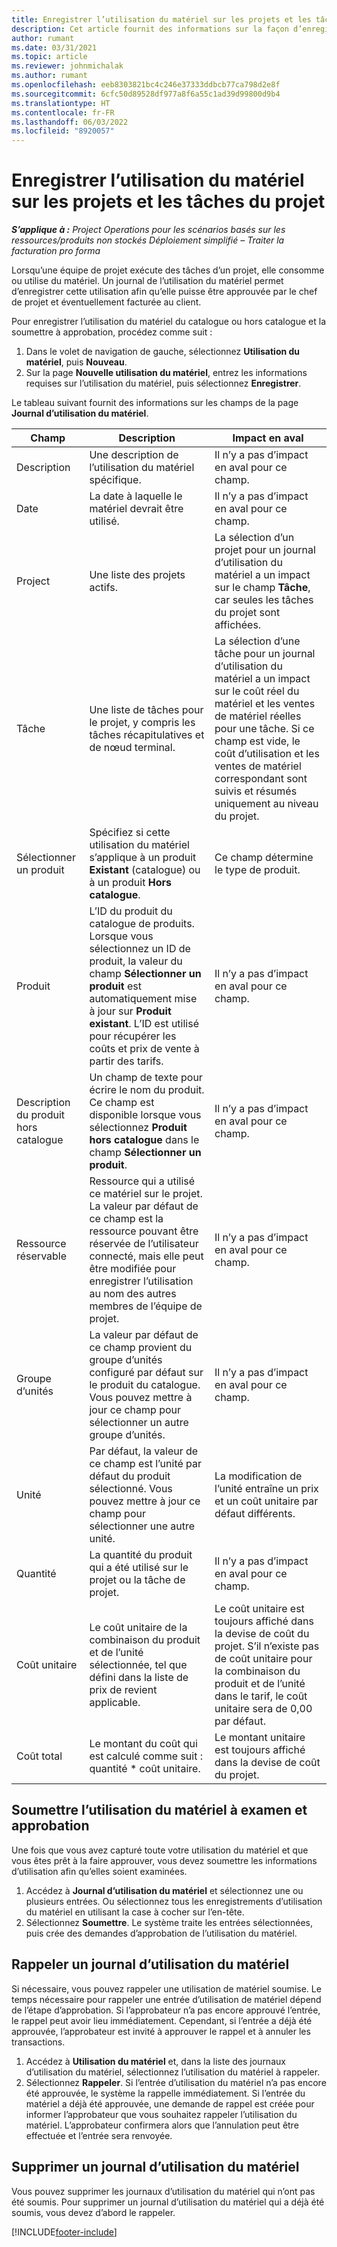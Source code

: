 ```yaml
---
title: Enregistrer l’utilisation du matériel sur les projets et les tâches du projet
description: Cet article fournit des informations sur la façon d’enregistrer l’utilisation de matériaux par rapport aux projets et aux tâches de projet.
author: rumant
ms.date: 03/31/2021
ms.topic: article
ms.reviewer: johnmichalak
ms.author: rumant
ms.openlocfilehash: eeb8303821bc4c246e37333ddbcb77ca798d2e8f
ms.sourcegitcommit: 6cfc50d89528df977a8f6a55c1ad39d99800d9b4
ms.translationtype: HT
ms.contentlocale: fr-FR
ms.lasthandoff: 06/03/2022
ms.locfileid: "8920057"
---
```

# <a name="record-material-usage-on-projects-and-project-tasks"></a>Enregistrer l’utilisation du matériel sur les projets et les tâches du projet

_**S’applique à :** Project Operations pour les scénarios basés sur les ressources/produits non stockés Déploiement simplifié – Traiter la facturation pro forma_

Lorsqu’une équipe de projet exécute des tâches d’un projet, elle consomme ou utilise du matériel. Un journal de l’utilisation du matériel permet d’enregistrer cette utilisation afin qu’elle puisse être approuvée par le chef de projet et éventuellement facturée au client. 

Pour enregistrer l’utilisation du matériel du catalogue ou hors catalogue et la soumettre à approbation, procédez comme suit : 

1. Dans le volet de navigation de gauche, sélectionnez **Utilisation du matériel**, puis **Nouveau**.
2. Sur la page **Nouvelle utilisation du matériel**, entrez les informations requises sur l’utilisation du matériel, puis sélectionnez **Enregistrer**.

Le tableau suivant fournit des informations sur les champs de la page **Journal d’utilisation du matériel**. 

| **Champ** | **Description** | **Impact en aval** |
| --- | --- | --- |
| Description | Une description de l’utilisation du matériel spécifique. | Il n’y a pas d’impact en aval pour ce champ. |
| Date | La date à laquelle le matériel devrait être utilisé. | Il n’y a pas d’impact en aval pour ce champ. |
| Project | Une liste des projets actifs. | La sélection d’un projet pour un journal d’utilisation du matériel a un impact sur le champ **Tâche**, car seules les tâches du projet sont affichées. |
| Tâche | Une liste de tâches pour le projet, y compris les tâches récapitulatives et de nœud terminal. | La sélection d’une tâche pour un journal d’utilisation du matériel a un impact sur le coût réel du matériel et les ventes de matériel réelles pour une tâche. Si ce champ est vide, le coût d’utilisation et les ventes de matériel correspondant sont suivis et résumés uniquement au niveau du projet. |
| Sélectionner un produit | Spécifiez si cette utilisation du matériel s’applique à un produit **Existant** (catalogue) ou à un produit **Hors catalogue**. | Ce champ détermine le type de produit. |
| Produit | L’ID du produit du catalogue de produits. Lorsque vous sélectionnez un ID de produit, la valeur du champ **Sélectionner un produit** est automatiquement mise à jour sur **Produit existant**. L’ID est utilisé pour récupérer les coûts et prix de vente à partir des tarifs. | Il n’y a pas d’impact en aval pour ce champ. |
| Description du produit hors catalogue | Un champ de texte pour écrire le nom du produit. Ce champ est disponible lorsque vous sélectionnez **Produit hors catalogue** dans le champ **Sélectionner un produit**.| Il n’y a pas d’impact en aval pour ce champ. |
| Ressource réservable| Ressource qui a utilisé ce matériel sur le projet. La valeur par défaut de ce champ est la ressource pouvant être réservée de l’utilisateur connecté, mais elle peut être modifiée pour enregistrer l’utilisation au nom des autres membres de l’équipe de projet. | Il n’y a pas d’impact en aval pour ce champ. |
| Groupe d’unités | La valeur par défaut de ce champ provient du groupe d’unités configuré par défaut sur le produit du catalogue. Vous pouvez mettre à jour ce champ pour sélectionner un autre groupe d’unités. | Il n’y a pas d’impact en aval pour ce champ. |
| Unité | Par défaut, la valeur de ce champ est l’unité par défaut du produit sélectionné. Vous pouvez mettre à jour ce champ pour sélectionner une autre unité. | La modification de l’unité entraîne un prix et un coût unitaire par défaut différents. |
| Quantité | La quantité du produit qui a été utilisé sur le projet ou la tâche de projet. | Il n’y a pas d’impact en aval pour ce champ. |
| Coût unitaire | Le coût unitaire de la combinaison du produit et de l’unité sélectionnée, tel que défini dans la liste de prix de revient applicable. | Le coût unitaire est toujours affiché dans la devise de coût du projet. S’il n’existe pas de coût unitaire pour la combinaison du produit et de l’unité dans le tarif, le coût unitaire sera de 0,00 par défaut. |
| Coût total | Le montant du coût qui est calculé comme suit : quantité \* coût unitaire.| Le montant unitaire est toujours affiché dans la devise de coût du projet. |


## <a name="submit-material-usage-for-review-and-approval"></a>Soumettre l’utilisation du matériel à examen et approbation 
Une fois que vous avez capturé toute votre utilisation du matériel et que vous êtes prêt à la faire approuver, vous devez soumettre les informations d’utilisation afin qu’elles soient examinées.

1. Accédez à **Journal d’utilisation du matériel** et sélectionnez une ou plusieurs entrées. Ou sélectionnez tous les enregistrements d’utilisation du matériel en utilisant la case à cocher sur l’en-tête.
2. Sélectionnez **Soumettre**. Le système traite les entrées sélectionnées, puis crée des demandes d’approbation de l’utilisation du matériel.

## <a name="recall-a-material-usage-log"></a>Rappeler un journal d’utilisation du matériel

Si nécessaire, vous pouvez rappeler une utilisation de matériel soumise. Le temps nécessaire pour rappeler une entrée d’utilisation de matériel dépend de l’étape d’approbation.  Si l’approbateur n’a pas encore approuvé l’entrée, le rappel peut avoir lieu immédiatement. Cependant, si l’entrée a déjà été approuvée, l’approbateur est invité à approuver le rappel et à annuler les transactions.

1. Accédez à **Utilisation du matériel** et, dans la liste des journaux d’utilisation du matériel, sélectionnez l’utilisation du matériel à rappeler.
2. Sélectionnez **Rappeler**. Si l’entrée d’utilisation du matériel n’a pas encore été approuvée, le système la rappelle immédiatement. Si l’entrée du matériel a déjà été approuvée, une demande de rappel est créée pour informer l’approbateur que vous souhaitez rappeler l’utilisation du matériel. L’approbateur confirmera alors que l’annulation peut être effectuée et l’entrée sera renvoyée.

## <a name="delete-a-material-usage-log"></a>Supprimer un journal d’utilisation du matériel

Vous pouvez supprimer les journaux d’utilisation du matériel qui n’ont pas été soumis. Pour supprimer un journal d’utilisation du matériel qui a déjà été soumis, vous devez d’abord le rappeler.



[!INCLUDE[footer-include](../includes/footer-banner.md)]
